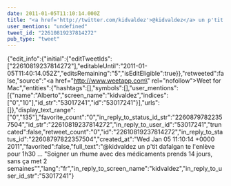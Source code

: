 ```yaml
---
date: 2011-01-05T11:10:14.000Z
title: "<a href='http://twitter.com/kidvaldez'>@kidvaldez</a> un p'tit dafalgan te l'enlève pour 1h30 ...  Soigner un rhume avec des médicaments prends 14 jours, sans ça met 2 semaines″"
user_mentions: "undefined"
tweet_id: "22610819237814272"
pub_type: "tweet"
---
```

{"edit_info":{"initial":{"editTweetIds":["22610819237814272"],"editableUntil":"2011-01-05T11:40:14.052Z","editsRemaining":"5","isEditEligible":true}},"retweeted":false,"source":"<a href=\"http://www.weetapp.com\" rel=\"nofollow\">Weet for Mac</a>","entities":{"hashtags":[],"symbols":[],"user_mentions":[{"name":"Alberto","screen_name":"kidvaldez","indices":["0","10"],"id_str":"53017241","id":"53017241"}],"urls":[]},"display_text_range":["0","135"],"favorite_count":"0","in_reply_to_status_id_str":"22608797822357504","id_str":"22610819237814272","in_reply_to_user_id":"53017241","truncated":false,"retweet_count":"0","id":"22610819237814272","in_reply_to_status_id":"22608797822357504","created_at":"Wed Jan 05 11:10:14 +0000 2011","favorited":false,"full_text":"@kidvaldez un p'tit dafalgan te l'enlève pour 1h30 ...  \"Soigner un rhume avec des médicaments prends 14 jours, sans ça met 2 semaines\"","lang":"fr","in_reply_to_screen_name":"kidvaldez","in_reply_to_user_id_str":"53017241"}
